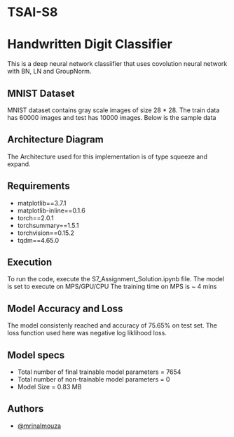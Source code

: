 # TSAI-S8
# Handwritten Digit Classifier

This is a deep neural network classiifier that uses covolution neural network with BN, LN and GroupNorm.

## MNIST Dataset

MNIST dataset contains gray scale images of size 28 * 28.
The train data has 60000 images and test has 10000 images.
Below is the sample data

## Architecture Diagram
The Architecture used for this implementation is of type squeeze and expand.

## Requirements
* matplotlib==3.7.1
* matplotlib-inline==0.1.6
* torch==2.0.1
* torchsummary==1.5.1
* torchvision==0.15.2
* tqdm==4.65.0

## Execution
To run the code, execute the S7_Assignment_Solution.ipynb file.
The model is set to execute on MPS/GPU/CPU
The training time on MPS is ~ 4 mins 

## Model Accuracy and Loss
The model consistenly reached and accuracy of 75.65% on test set.
The loss function used here was negative log liklihood loss.

## Model specs
* Total number of final trainable model parameters = 7654
* Total number of non-trainable model parameters = 0
* Model Size = 0.83 MB

## Authors

- [@mrinalmouza](https://github.com/mrinalmouza)